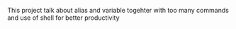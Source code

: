 This project talk about alias and variable togehter with too many commands and use of shell for better productivity

